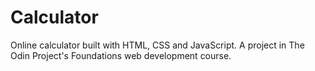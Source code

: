 # Calculator

Online calculator built with HTML, CSS and JavaScript. A project in The Odin Project's Foundations web development course.